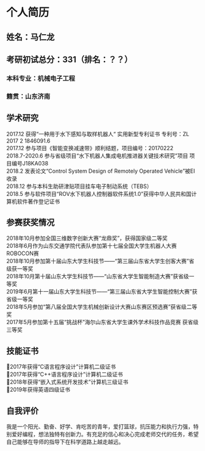 # 个人简历
## 姓名：马仁龙                             
## 考研初试总分：331（排名：？？）
### 本科专业：机械电子工程       
### 籍贯：山东济南



## 学术研究

2017.12  获得“一种用于水下感知与取样机器人“ 实用新型专利证书  专利号：ZL 2017 2 1846091.6                                                                                                                                           
2017.12 参与项目《智能变换减速带》顺利结题，项目编号：20170222                                                                                                                                                                                                   
2018.7-2020.6 参与省级项目“水下机器人集成电机推进器关键技术研究”项目 项目编号J18KA038                                                                                                                                             
2018.2 发表论文“Control System Design of Remotely Operated Vehicle”被EI收录                                                                                                                                                                       
2018.12 参与本科生助研津贴项目挂车电子制动系统（TEBS）                                                                                                                                                                                                                     
2018.5 参与软件项目“ROV水下机器人控制器软件系统1.0”获得中华人民共和国计算机软件著作登记证书                                                                                                                               

## 参赛获奖情况

2018年10月参加全国三维数字创新大赛“龙鼎奖”，获得国家级二等奖                                                                                                                                                                                                   
2018年6月作为山东交通学院代表队参加第十七届全国大学生机器人大赛ROBOCON赛                                                                                                                                                                       
2018年10月参加第十届山东大学生科技节——“第三届山东省大学生创客大赛”省级获一等奖                                                                                                                                                      
2018年10月第十届山东大学生科技节——“山东省大学生智能制造大赛”获省级一等奖                                                       
2019年6月第十一届山东大学生科技节——“第三届山东省大学生智能控制大赛”获省级一等奖                                                                                                                                                     
2018年5月参加“第八届全国大学生机械创新设计大赛山东赛区预选赛”获省级二等奖                                                                                                                                                                     
2017年5月参加第十五届“挑战杯”海尔山东省大学生课外学术科技作品竞赛 获省级三等奖                                                                                                                                                             

## 技能证书

2017年获得“C语言程序设计”计算机二级证书                                                                                                                                                                                                                                               
2017年获得“C++语言程序设计”计算机二级证书                                                                                                                                                                                                                                         
2018年获得“嵌入式系统开发技术”计算机三级证书                                                                                                                                                                                                                                   
2019年获得英语四级证书                                                                                                                                                                                                                                                                                         

## 自我评价

我是一个阳光、勤奋、好学、肯吃苦的青年，爱打篮球，抗压能力和执行力强，特别爱好编程，想法独特有创新力。有充足的信心和决心完成老师交代的任务，希望自己能够在导师的指导下在科学道路上越走越远。



